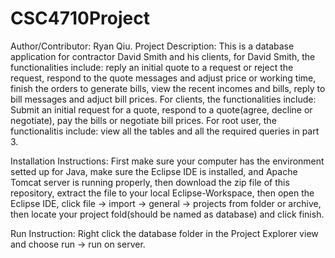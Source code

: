 # CSC4710Project
Author/Contributor: Ryan Qiu.
Project Description:
This is a database application for contractor David Smith and his clients, for David Smith, the functionalities include: reply an initial quote to a request or reject the request, respond to the quote messages and adjust price or working time, finish the orders to generate bills, view the recent incomes and bills, reply to bill messages and adjuct bill prices. 
For clients, the functionalities include: Submit an initial request for a quote, respond to a quote(agree, decline or negotiate), pay the bills or negotiate bill prices.
For root user, the functionalitis include: view all the tables and all the required queries in part 3.

Installation Instructions: 
First make sure your computer has the environment setted up for Java, make sure the Eclipse IDE is installed, and Apache Tomcat server is running properly, then download the zip file of this repository, extract the file to your local Eclipse-Workspace, then open the Eclipse IDE, click file -> import -> general -> projects from folder or archive, then locate your project fold(should be named as database) and click finish.

Run Instruction:
Right click the database folder in the Project Explorer view and choose run -> run on server.
